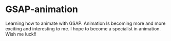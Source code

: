 # GSAP-animation
Learning how to animate with GSAP.
Animation Is becoming more and more exciting and interesting to me. 
I hope to become a specialist in animation. 
Wish me luck!!